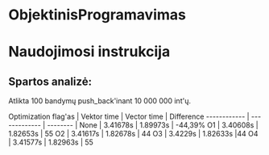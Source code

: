 # ObjektinisProgramavimas

# Naudojimosi instrukcija

## Spartos analizė:
Atlikta 100 bandymų push_back'inant 10 000 000 int'ų.

Optimization flag'as | Vektor time | Vector time | Difference
------------ | ------------- | -------- |
None |    3.41678s      | 1.89973s  | -44,39%
O1 | 3.40608s |     1.82653s | 55
O2 | 3.41617s |    1.82678s | 44
O3 | 3.4229s   |   1.82633s |44
O4 | 3.41577s |     1.82963s | 55






